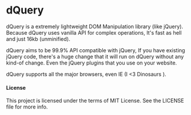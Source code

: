 dQuery
======
dQuery is a extremely lightweight DOM Manipulation library (like jQuery). Because dQuery uses vanilla API for complex operations, It's fast as hell and just 16kb (unminified).

dQuery aims to be 99.9% API compatible with jQuery, If you have existing jQuery code, there's a huge change that it will run on dQuery without any kind-of change. Even the jQuery plugins that you use on your website.

dQuery supports all the major browsers, even IE (I <3 Dinosaurs ).

#### License
This project is licensed under the terms of MIT License. See the LICENSE file for more info.